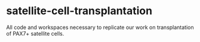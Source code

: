 # satellite-cell-transplantation
All code and workspaces necessary to replicate our work on transplantation of PAX7+ satellite cells.
